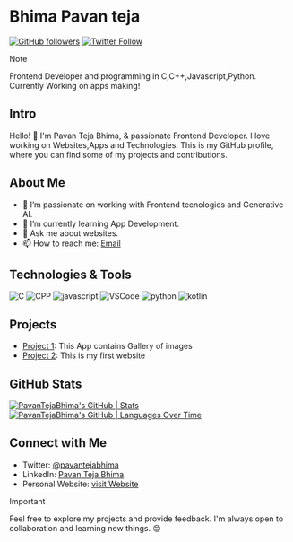 # Bhima Pavan teja

[![GitHub followers](https://img.shields.io/github/followers/BhimaPavanTeja?label=Follow&style=social)](https://github.com/BhimaPavanTeja)
[![Twitter Follow](https://img.shields.io/twitter/follow/pavantejabhima?style=social)](https://twitter.com/pavantejabhima)

> [!NOTE]
> Frontend Developer and programming in C,C++,Javascript,Python. Currently Working on apps making!

## Intro

Hello! 👋 I'm Pavan Teja Bhima, & passionate Frontend Developer. I love working on Websites,Apps and Technologies. This is my GitHub profile, where you can find some of my projects and contributions.

## About Me

- 🔭 I’m passionate on working with Frontend tecnologies and Generative AI.
- 🌱 I’m currently learning App Development.
- 💬 Ask me about websites.
- 📫 How to reach me: [Email](pavantejabhima@example.com)

## Technologies & Tools

![C](https://img.shields.io/badge/-C-333333?style=flat&logo=C)
![CPP](https://img.shields.io/badge/-C++-333333?style=flat&logo=CPP)
![javascript](https://img.shields.io/badge/-javascript-333333?style=flat&logo=javascript)
![VSCode](https://img.shields.io/badge/-VSCode-333333?style=flat&logo=vs_code)
![python](https://img.shields.io/badge/-Python-333333?style=flat&logo=python)
![kotlin](https://img.shields.io/badge/-Kotlin-333333?style=flat&logo=kotlin)

## Projects

- [Project 1](https://github.com/BhimaPavanTeja/Art-Space-App): This App contains Gallery of images
- [Project 2](https://github.com/BhimaPavanTeja/websites.git.io): This is my first website

## GitHub Stats

[![PavanTejaBhima's GitHub | Stats](https://stats.quine.sh/PavanTejaBhima/github?theme=dark)](https://quine.sh?utm_source=widgets&utm_campaign=PavanTejaBhima)
[![PavanTejaBhima's GitHub | Languages Over Time](https://stats.quine.sh/PavanTejaBhima/languages-over-time?theme=dark)](https://quine.sh?utm_source=widgets&utm_campaign=PavanTejaBhima)


## Connect with Me

- Twitter: [@pavantejabhima](https://twitter.com/pavantejabhima)
- LinkedIn: [Pavan Teja Bhima](https://linkedin.com/in/bhima-pavan-teja-b59813253)
- Personal Website: [visit Website](https://pavantejabhima.bio.link/)

> [!IMPORTANT]
> Feel free to explore my projects and provide feedback. I'm always open to collaboration and learning new things. 😊


<!---
BhimaPavanTeja/BhimaPavanTeja is a ✨ special ✨ repository because its `README.md` (this file) appears on your GitHub profile.
You can click the Preview link to take a look at your changes.
--->
